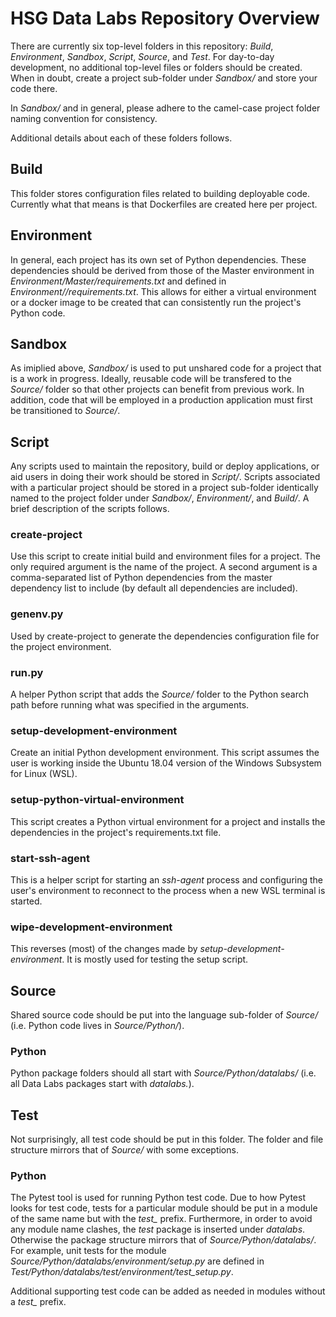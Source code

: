 # HSG Data Labs Repository Overview

There are currently six top-level folders in this repository: *Build*, *Environment*, *Sandbox*, *Script*, *Source*, and *Test*. For day-to-day development, no additional top-level files or folders should be created. When in doubt, create a project sub-folder under *Sandbox/* and store your code there.

In *Sandbox/* and in general, please adhere to the camel-case project folder naming convention for consistency.

Additional details about each of these folders follows.

## Build

This folder stores configuration files related to building deployable code. Currently what that means is that Dockerfiles are created here per project.

## Environment

In general, each project has its own set of Python dependencies. These dependencies should be derived from those of the Master environment in *Environment/Master/requirements.txt* and defined in *Environment/<Project Name>/requirements.txt*. This allows for either a virtual environment or a docker image to be created that can consistently run the project's Python code.

## Sandbox

As imiplied above, *Sandbox/* is used to put unshared code for a project that is a work in progress. Ideally, reusable code will be transfered to the *Source/* folder so that other projects can benefit from previous work. In addition, code that will be employed in a production application must first be transitioned to *Source/*.

## Script

Any scripts used to maintain the repository, build or deploy applications, or aid users in doing their work should be stored in *Script/*. Scripts associated with a particular project should be stored in a project sub-folder identically named to the project folder under *Sandbox/*, *Environment/*, and *Build/*. A brief description of the scripts follows.

### create-project

Use this script to create initial build and environment files for a project. The only required argument is the name of the project. A second argument is a comma-separated list of Python dependencies from the master dependency list to include (by default all dependencies are included).

### genenv.py

Used by create-project to generate the dependencies configuration file for the project environment.

### run.py

A helper Python script that adds the *Source/* folder to the Python search path before running what was specified in the arguments.

### setup-development-environment

Create an initial Python development environment. This script assumes the user is working inside the Ubuntu 18.04 version of the Windows Subsystem for Linux (WSL).

### setup-python-virtual-environment

This script creates a Python virtual environment for a project and installs the dependencies in the project's requirements.txt file.

### start-ssh-agent

This is a helper script for starting an *ssh-agent* process and configuring the user's environment to reconnect to the process when a new WSL terminal is started.

### wipe-development-environment

This reverses (most) of the changes made by *setup-development-environment*. It is mostly used for testing the setup script.

## Source

Shared source code should be put into the language sub-folder of *Source/* (i.e. Python code lives in *Source/Python/*).

### Python

Python package folders should all start with *Source/Python/datalabs/* (i.e. all Data Labs packages start with *datalabs.*).

## Test

Not surprisingly, all test code should be put in this folder. The folder and file structure mirrors that of *Source/* with some exceptions.

### Python

The Pytest tool is used for running Python test code.  Due to how Pytest looks for test code, tests for a particular module should be put in a module of the same name but with the *test_* prefix. Furthermore, in order to avoid any module name clashes, the *test* package is inserted under *datalabs*. Otherwise the package structure mirrors that of *Source/Python/datalabs/*. For example, unit tests for the module *Source/Python/datalabs/environment/setup.py* are defined in *Test/Python/datalabs/test/environment/test_setup.py*.

Additional supporting test code can be added as needed in modules without a *test_* prefix.

 
